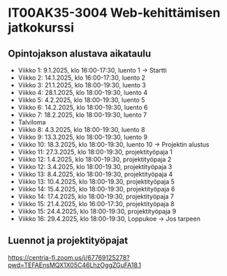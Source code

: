 # IT00AK35-3004 Web-kehittämisen jatkokurssi

## Opintojakson alustava aikataulu

- Viikko 1: 9.1.2025, klo 16:00-17:30, luento 1 → Startti
- Viikko 2: 14.1.2025, klo 16:00-17:30, luento 2
- Viikko 3: 21.1.2025, klo 18:00-19:30, luento 3
- Viikko 4: 28.1.2025, klo 18:00-19:30, luento 4
- Viikko 5: 4.2.2025, klo 18:00-19:30, luento 5
- Viikko 6: 14.2.2025, klo 18:00-19:30, luento 6
- Viikko 7: 18.2.2025, klo 18:00-19:30, luento 7
- Talviloma
- Viikko 8: 4.3.2025, klo 18:00-19:30, luento 8
- Viikko 9: 13.3.2025, klo 18:00-19:30, luento 9
- Viikko 10: 18.3.2025, klo 18:00-19:30, luento 10 → Projektin alustus
- Viikko 11: 27.3.2025, klo 18:00-19:30, projektityöpaja 1
- Viikko 12: 1.4.2025, klo 18:00-19:30, projektityöpaja 2
- Viikko 12: 3.4.2025, klo 18:00-19.30, projektityöpaja 3
- Viikko 13: 8.4.2025, klo 18:00-19:30, projektityöpaja 4
- Viikko 13: 10.4.2025, klo 18:00-19.30, projektityöpaja 5
- Viikko 14: 15.4.2025, klo 18:00-19:30, projektityöpaja 6
- Viikko 14: 17.4.2025, klo 18:00-19:30, projektityöpaja 7
- Viikko 15: 21.4.2025, klo 16:00-17:30, projektityöpaja 8
- Viikko 15: 24.4.2025, klo 18:00-19:30, projektityöpaja 9
- Viikko 16: 29.4.2025, klo 18:00-19:30, Loppukoe → Jos tarpeen

## Luennot ja projektityöpajat

https://centria-fi.zoom.us/j/67769125278?pwd=TEFAEnsMQX1X05C46LhzOggZGuFA18.1